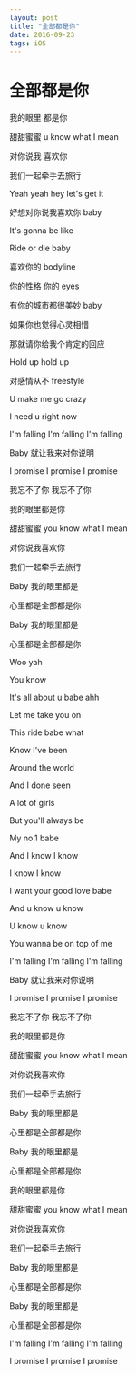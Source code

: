 ```yaml
---
layout: post
title: "全部都是你"
date: 2016-09-23 
tags: iOS   
---
```


# 全部都是你
我的眼里 都是你

甜甜蜜蜜 u know what I mean

对你说我 喜欢你

我们一起牵手去旅行

Yeah yeah hey let's get it

好想对你说我喜欢你 baby

It's gonna be like

Ride or die baby

喜欢你的 bodyline

你的性格 你的 eyes

有你的城市都很美妙 baby

如果你也觉得心灵相惜

那就请你给我个肯定的回应

Hold up hold up

对感情从不 freestyle

U make me go crazy

I need u right now

I'm falling I'm falling I'm falling

Baby 就让我来对你说明

I promise I promise I promise

我忘不了你 我忘不了你

我的眼里都是你

甜甜蜜蜜 you know what I mean

对你说我喜欢你

我们一起牵手去旅行

Baby 我的眼里都是

心里都是全部都是你

Baby 我的眼里都是

心里都是全部都是你

Woo yah

You know

It's all about u babe ahh

Let me take you on

This ride babe what

Know I've been

Around the world

And I done seen

A lot of girls

But you'll always be

My no.1 babe

And I know I know

I know I know

I want your good love babe

And u know u know

U know u know

You wanna be on top of me

I'm falling I'm falling I'm falling

Baby 就让我来对你说明

I promise I promise I promise

我忘不了你 我忘不了你

我的眼里都是你

甜甜蜜蜜 you know what I mean

对你说我喜欢你

我们一起牵手去旅行

Baby 我的眼里都是

心里都是全部都是你

Baby 我的眼里都是

心里都是全部都是你

我的眼里都是你

甜甜蜜蜜 you know what I mean

对你说我喜欢你

我们一起牵手去旅行

Baby 我的眼里都是

心里都是全部都是你

Baby 我的眼里都是

心里都是全部都是你

I'm falling I'm falling I'm falling

I promise I promise I promise
